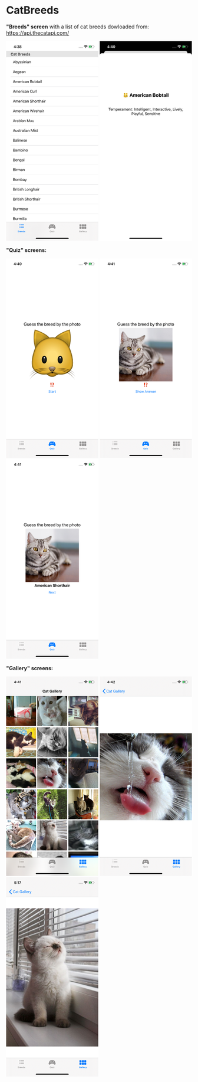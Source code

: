 # CatBreeds

<b>"Breeds" screen</b> with a list of cat breeds dowloaded from: https://api.thecatapi.com/

<img src="Screenshots/BreedsScreen.png" width="250"> <img src="Screenshots/BreedDetailsScreen.png" width="250">

<b>"Quiz" screens:</b>

<img src="Screenshots/QuizScreenStart.png" width="250"> <img src="Screenshots/QuizScreenAnswer.png" width="250"> <img src="Screenshots/QuizScreenNext.png" width="250">

<b>"Gallery" screens:</b>

<img src="Screenshots/GalleryScreen.png" width="250"> <img src="Screenshots/FullImageScreen.png" width="250"> <img src="Screenshots/FullScreenVertical.png" width="250">
